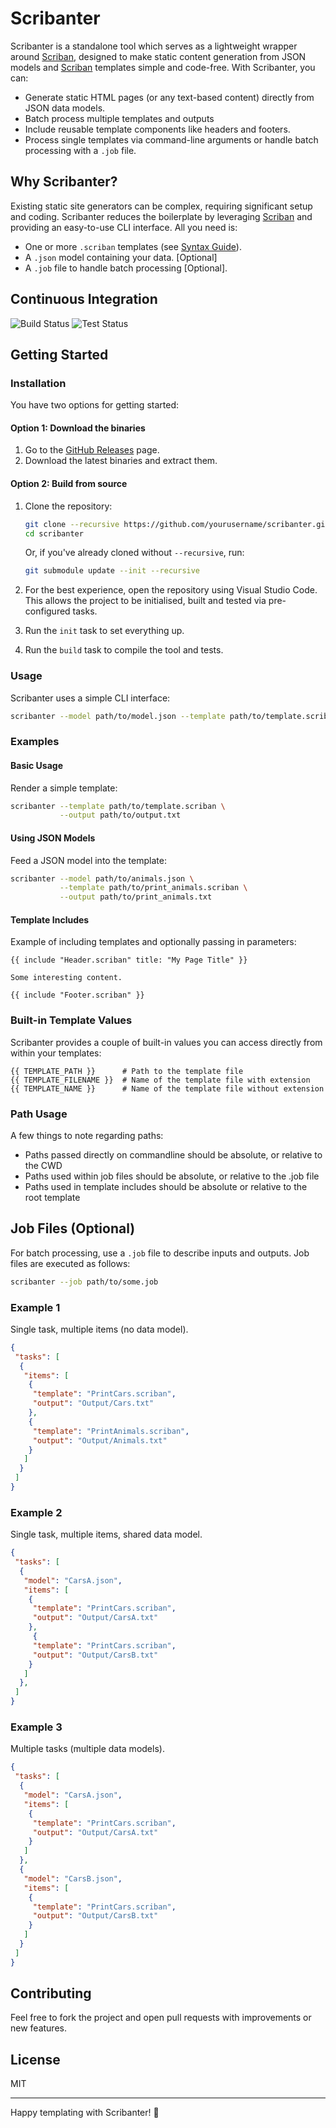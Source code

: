 # Scribanter

Scribanter is a standalone tool which serves as a lightweight wrapper around [Scriban](https://github.com/scriban/scriban), designed to make static content generation from JSON models and [Scriban](https://github.com/scriban/scriban) templates simple and code-free. With Scribanter, you can:

- Generate static HTML pages (or any text-based content) directly from JSON data models.
- Batch process multiple templates and outputs
- Include reusable template components like headers and footers.
- Process single templates via command-line arguments or handle batch processing with a `.job` file.

## Why Scribanter?

Existing static site generators can be complex, requiring significant setup and coding. Scribanter reduces the boilerplate by leveraging [Scriban](https://github.com/scriban/scriban) and providing an easy-to-use CLI interface. All you need is:

- One or more `.scriban` templates (see [Syntax Guide](https://github.com/scriban/scriban/blob/master/doc/language.md)).
- A `.json`  model containing your data. [Optional]
- A `.job` file to handle batch processing [Optional].

## Continuous Integration

![Build Status](https://github.com/tmsampson/Scribanter/actions/workflows/build.yml/badge.svg)
![Test Status](https://github.com/tmsampson/Scribanter/actions/workflows/unit-tests.yml/badge.svg)

## Getting Started

### Installation

You have two options for getting started:

#### Option 1: Download the binaries

1. Go to the [GitHub Releases](https://github.com/tmsampson/Scribanter/releases) page.
2. Download the latest binaries and extract them.

#### Option 2: Build from source

1. Clone the repository:

   ```bash
   git clone --recursive https://github.com/yourusername/scribanter.git
   cd scribanter
   ```

   Or, if you've already cloned without `--recursive`, run:

   ```bash
   git submodule update --init --recursive
   ```

2. For the best experience, open the repository using Visual Studio Code. This allows the project to be initialised, built and tested via pre-configured tasks.

3. Run the `init` task to set everything up.

4. Run the `build` task to compile the tool and tests.

### Usage

Scribanter uses a simple CLI interface:

```bash
scribanter --model path/to/model.json --template path/to/template.scriban --output path/to/output.html
```

### Examples

#### Basic Usage

Render a simple template:

```bash
scribanter --template path/to/template.scriban \
           --output path/to/output.txt
```

#### Using JSON Models

Feed a JSON model into the template:

```bash
scribanter --model path/to/animals.json \
           --template path/to/print_animals.scriban \
           --output path/to/print_animals.txt
```

#### Template Includes

Example of including templates and optionally passing in parameters:

```scriban
{{ include "Header.scriban" title: "My Page Title" }}

Some interesting content.

{{ include "Footer.scriban" }}
```

### Built-in Template Values

Scribanter provides a couple of built-in values you can access directly from within your templates:

```scriban
{{ TEMPLATE_PATH }}      # Path to the template file
{{ TEMPLATE_FILENAME }}  # Name of the template file with extension
{{ TEMPLATE_NAME }}      # Name of the template file without extension
```

### Path Usage

A few things to note regarding paths:

- Paths passed directly on commandline should be absolute, or relative to the CWD
- Paths used within job files should be absolute, or relative to the .job file
- Paths used in template includes should be absolute or relative to the root template

## Job Files (Optional)

For batch processing, use a `.job` file to describe inputs and outputs. Job files are executed as follows:

```bash
scribanter --job path/to/some.job
```

### Example 1

Single task, multiple items (no data model).

```json
{
 "tasks": [
  {
   "items": [
    {
     "template": "PrintCars.scriban",
     "output": "Output/Cars.txt"
    },
    {
     "template": "PrintAnimals.scriban",
     "output": "Output/Animals.txt"
    }
   ]
  }
 ]
}
```

### Example 2

Single task, multiple items, shared data model.

```json
{
 "tasks": [
  {
   "model": "CarsA.json",
   "items": [
    {
     "template": "PrintCars.scriban",
     "output": "Output/CarsA.txt"
    },
     {
     "template": "PrintCars.scriban",
     "output": "Output/CarsB.txt"
    }
   ]
  },
 ]
}
```

### Example 3

Multiple tasks (multiple data models).

```json
{
 "tasks": [
  {
   "model": "CarsA.json",
   "items": [
    {
     "template": "PrintCars.scriban",
     "output": "Output/CarsA.txt"
    }
   ]
  },
  {
   "model": "CarsB.json",
   "items": [
    {
     "template": "PrintCars.scriban",
     "output": "Output/CarsB.txt"
    }
   ]
  }
 ]
}
```

## Contributing

Feel free to fork the project and open pull requests with improvements or new features.

## License

MIT

---
Happy templating with Scribanter! 🚀
